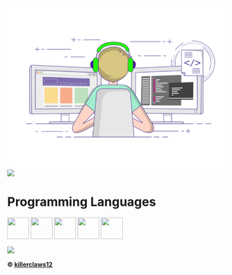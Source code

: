<img align="right" alt="GIF" src="https://raw.githubusercontent.com/devSouvik/devSouvik/master/gif3.gif" width="600"/>

![](https://github-readme-stats.vercel.app/api?username=killerclaws12&show_icons=true&count_private=true)


<h1>Programming Languages</h1>
<p><img src="https://cdn.jsdelivr.net/gh/devicons/devicon/icons/javascript/javascript-original.svg" width=50 height=50>
<img src="https://cdn.jsdelivr.net/gh/devicons/devicon/icons/python/python-original.svg" width=50 height=50>
<img src="https://cdn.jsdelivr.net/gh/devicons/devicon/icons/html5/html5-original.svg" width=50 height=50></img>
<img src="https://cdn.jsdelivr.net/gh/devicons/devicon/icons/csharp/csharp-original.svg" width=50 height=50>
<img src="https://cdn.jsdelivr.net/gh/devicons/devicon/icons/css3/css3-original.svg" width=50 height=50></p>
<img src="https://discord.c99.nl/widget/theme-2/620708924093628436.png">


**© [killerclaws12](https://github.com/killerclaws12)**
